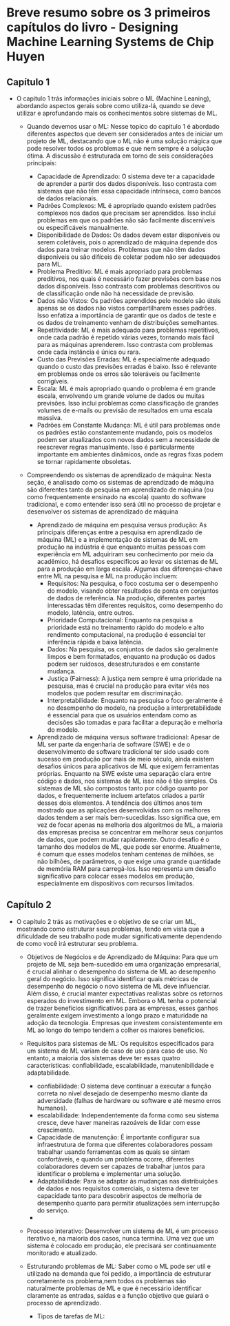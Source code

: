 # Breve resumo sobre os 3 primeiros capítulos do livro - Designing Machine Learning Systems de Chip Huyen

## Capítulo 1

- O capítulo 1 trás informações iniciais sobre o ML (Machine Leaning), abordando aspectos gerais sobre como utiliza-lá, quando se deve utilizar e aprofundando mais os conhecimentos sobre sistemas de ML.
  
  - Quando devemos usar o ML:
Nesse topíco do capitulo 1 é abordado diferentes aspectos que devem ser considerados antes de iniciar um projeto de ML, destacando que o ML não é uma solução mágica que pode resolver todos os problemas e que nem sempre é a solução ótima. A discussão é estruturada em torno de seis considerações principais:
     - Capacidade de Aprendizado:
  O sistema deve ter a capacidade de aprender a partir dos dados disponíveis. Isso contrasta com sistemas que não têm essa capacidade intrínseca, como bancos de dados relacionais.
     - Padrões Complexos:
  ML é apropriado quando existem padrões complexos nos dados que precisam ser aprendidos. Isso inclui problemas em que os padrões não são facilmente discerníveis ou especificáveis manualmente.
     - Disponibilidade de Dados:
  Os dados devem estar disponíveis ou serem coletáveis, pois o aprendizado de máquina depende dos dados para treinar modelos. Problemas que não têm dados disponíveis ou são difíceis de coletar podem não ser adequados para ML.
     - Problema Preditivo:
  ML é mais apropriado para problemas preditivos, nos quais é necessário fazer previsões com base nos dados disponíveis. Isso contrasta com problemas descritivos ou de classificação onde não há necessidade de previsão.
     - Dados não Vistos:
  Os padrões aprendidos pelo modelo são úteis apenas se os dados não vistos compartilharem esses padrões. Isso enfatiza a importância de garantir que os dados de teste e os dados de treinamento venham de distribuições semelhantes.
     - Repetitividade:
  ML é mais adequado para problemas repetitivos, onde cada padrão é repetido várias vezes, tornando mais fácil para as máquinas aprenderem. Isso contrasta com problemas onde cada instância é única ou rara.
     - Custo das Previsões Erradas:
  ML é especialmente adequado quando o custo das previsões erradas é baixo. Isso é relevante em problemas onde os erros são toleráveis ou facilmente corrigíveis.
     - Escala:
  ML é mais apropriado quando o problema é em grande escala, envolvendo um grande volume de dados ou muitas previsões. Isso inclui problemas como classificação de grandes volumes de e-mails ou previsão de resultados em uma escala massiva.
     - Padrões em Constante Mudança:
  ML é útil para problemas onde os padrões estão constantemente mudando, pois os modelos podem ser atualizados com novos dados sem a necessidade de reescrever regras manualmente. Isso é particularmente importante em ambientes dinâmicos, onde as regras fixas podem se tornar rapidamente obsoletas.

  - Compreendendo os sistemas de aprendizado de máquina:
Nesta seção, é analisado como os sistemas de aprendizado de máquina são diferentes tanto da pesquisa em aprendizado de máquina (ou como frequentemente ensinado na escola) quanto do software tradicional, e como entender isso será útil no processo de projetar e desenvolver os sistemas de aprendizado de máquina
     - Aprendizado de máquina em pesquisa versus produção:
As principais diferenças entre a pesquisa em aprendizado de máquina (ML) e a implementação de sistemas de ML em produção na indústria é que enquanto muitas pessoas com experiência em ML adquiriram seu conhecimento por meio da acadêmico, há desafios específicos ao levar os sistemas de ML para a produção em larga escala. Algumas das diferenças-chave entre ML na pesquisa e ML na produção incluem:
        - Requisitos:
  Na pesquisa, o foco costuma ser o desempenho do modelo, visando obter resultados de ponta em conjuntos de dados de referência. Na produção, diferentes partes interessadas têm diferentes requisitos, como desempenho do modelo, latência, entre outros.
        - Prioridade Computacional:
  Enquanto na pesquisa a prioridade está no treinamento rápido do modelo e alto rendimento computacional, na produção é essencial ter inferência rápida e baixa latência.
        - Dados:
  Na pesquisa, os conjuntos de dados são geralmente limpos e bem formatados, enquanto na produção os dados podem ser ruidosos, desestruturados e em constante mudança.
        - Justiça (Fairness):
  A justiça nem sempre é uma prioridade na pesquisa, mas é crucial na produção para evitar viés nos modelos que podem resultar em discriminação.
        - Interpretabilidade:
  Enquanto na pesquisa o foco geralmente é no desempenho do modelo, na produção a interpretabilidade é essencial para que os usuários entendam como as decisões são tomadas e para facilitar a depuração e melhoria do modelo.
      - Aprendizado de máquina versus software tradicional:
  Apesar de ML ser parte da engenharia de software (SWE) e de o desenvolvimento de software tradicional ter sido usado com sucesso em produção por mais de meio século, ainda existem desafios únicos para aplicativos de ML que exigem ferramentas próprias. Enquanto na SWE existe uma separação clara entre código e dados, nos sistemas de ML isso não é tão simples. Os sistemas de ML são compostos tanto por código quanto por dados, e frequentemente incluem artefatos criados a partir desses dois elementos. A tendência dos últimos anos tem mostrado que as aplicações desenvolvidas com os melhores dados tendem a ser mais bem-sucedidas. Isso significa que, em vez de focar apenas na melhoria dos algoritmos de ML, a maioria das empresas precisa se concentrar em melhorar seus conjuntos de dados, que podem mudar rapidamente. Outro desafio é o tamanho dos modelos de ML, que pode ser enorme. Atualmente, é comum que esses modelos tenham centenas de milhões, se não bilhões, de parâmetros, o que exige uma grande quantidade de memória RAM para carregá-los. Isso representa um desafio significativo para colocar esses modelos em produção, especialmente em dispositivos com recursos limitados.

## Capítulo 2 

- O capítulo 2 trás as motivações e o objetivo de se criar um ML, mostrando como estruturar seus problemas, tendo em vista que a dificuldade de seu trabalho pode mudar significativamente dependendo de como você irá estruturar seu problema.

  - Objetivos de Negócios e de Aprendizado de Máquina:
Para que um projeto de ML seja bem-sucedido em uma organização empresarial, é crucial alinhar o desempenho do sistema de ML ao desempenho geral do negócio. Isso significa identificar quais métricas de desempenho do negócio o novo sistema de ML deve influenciar. Além disso, é crucial manter expectativas realistas sobre os retornos esperados do investimento em ML. Embora o ML tenha o potencial de trazer benefícios significativos para as empresas, esses ganhos geralmente exigem investimento a longo prazo e maturidade na adoção da tecnologia. Empresas que investem consistentemente em ML ao longo do tempo tendem a colher os maiores benefícios.

  - Requisitos para sistemas de ML:
Os requisitos especificados para um sistema de ML variam de caso de uso para caso de uso. No entanto, a maioria dos sistemas deve ter essas quatro características: confiabilidade, escalabilidade, manutenibilidade e adaptabilidade.
    - confiabilidade: O sistema deve continuar a executar a função correta no nível desejado de desempenho mesmo diante da adversidade (falhas de hardware ou software e até mesmo erros humanos).
    - escalabilidade: Independentemente da forma como seu sistema cresce, deve haver maneiras razoáveis de lidar com esse crescimento.
    - Capacidade de manutenção: É importante configurar sua infraestrutura de forma que diferentes colaboradores possam trabalhar usando ferramentas com as quais se sintam confortáveis, e quando um problema ocorre, diferentes colaboradores devem ser capazes de trabalhar juntos para identificar o problema e implementar uma solução.
    - Adaptabilidade: Para se adaptar às mudanças nas distribuições de dados e nos requisitos comerciais, o sistema deve ter capacidade tanto para descobrir aspectos de melhoria de desempenho quanto para permitir atualizações sem interrupção do serviço.
    - 
  - Processo interativo:
Desenvolver um sistema de ML é um processo iterativo e, na maioria dos casos, nunca termina. Uma vez que um sistema é colocado em produção, ele precisará ser continuamente monitorado e atualizado.

  - Estruturando problemas de ML:
Saber como o ML pode ser util e utilizado na demanda que foi pedido, a importância de estruturar corretamente os problema,nem todos os problemas são naturalmente problemas de ML e que é necessário identificar claramente as entradas, saídas e a função objetivo que guiará o processo de aprendizado.
    - Tipos de tarefas de ML: 


       
      
    
